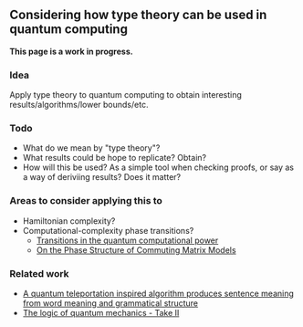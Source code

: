 ## Considering how type theory can be used in quantum computing ##

__This page is a work in progress.__

### Idea ###

Apply type theory to quantum computing to obtain interesting results/algorithms/lower bounds/etc.


### Todo ###
 * What do we mean by "type theory"?
 * What results could be hope to replicate? Obtain?
 * How will this be used? As a simple tool when checking proofs, or say as a way of deriviing results? Does it matter?


### Areas to consider applying this to ###
 * Hamiltonian complexity?
 * Computational-complexity phase transitions?
    * [Transitions in the quantum computational power](http://arxiv.org/abs/1402.4390)
    * [On the Phase Structure of Commuting Matrix Models](http://arxiv.org/abs/1402.2476)


### Related work ###
 * [A quantum teleportation inspired algorithm produces sentence meaning from word meaning and grammatical structure](http://arxiv.org/abs/1305.0556)
 * [The logic of quantum mechanics - Take II](http://arxiv.org/abs/1204.3458)